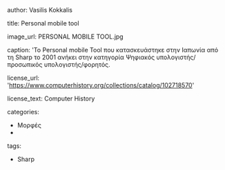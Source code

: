 
author: Vasilis Kokkalis

title: Personal mobile tool

image_url: PERSONAL MOBILE TOOL.jpg

caption: 'Το Personal mobile Tool που κατασκευάστηκε στην Ιαπωνία από τη Sharp  το 2001 ανήκει στην κατηγορία
Ψηφιακός υπολογιστής/προσωπικός υπολογιστής/φορητός.

license_url: 'https://www.computerhistory.org/collections/catalog/102718570'

license_text: Computer History

categories:

  - Μορφές
  - 
tags:

  - Sharp
